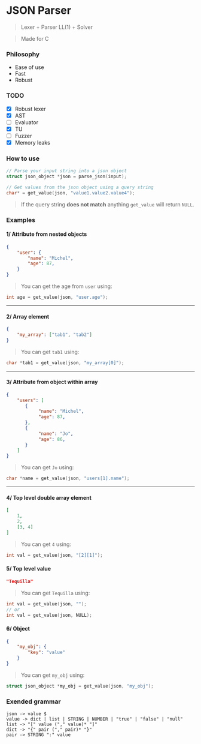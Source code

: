 # JSON Parser
> Lexer + Parser LL(1) + Solver

> Made for C

### Philosophy

- Ease of use
- Fast
- Robust

### TODO

- [x] Robust lexer
- [x] AST
- [ ] Evaluator
- [x] TU
- [ ] Fuzzer
- [x] Memory leaks

### How to use

```c
// Parse your input string into a json object
struct json_object *json = parse_json(input);

// Get values from the json object using a query string
char* = get_value(json, "value1.value2.value4");
```

> If the query string **does not match** anything `get_value` will return `NULL`.

### Examples

#### 1/ Attribute from nested objects

```json
{
    "user": {
        "name": "Michel",
        "age": 87,
    }
}
```

> You can get the age from `user` using:

```c
int age = get_value(json, "user.age");
```

---

#### 2/ Array element

```json
{
    "my_array": ["tab1", "tab2"] 
}
```

> You can get `tab1` using:

```c
char *tab1 = get_value(json, "my_array[0]");
```

---

#### 3/ Attribute from object within array

```json
{
    "users": [
       {
            "name": "Michel",
            "age": 87,
       },
       {
            "name": "Jo",
            "age": 86,
       } 
    ] 
}
```

> You can get `Jo` using:

```c
char *name = get_value(json, "users[1].name");
```

---

#### 4/ Top level double array element

```json
[
    1,
    2,
    [3, 4]
]
```

> You can get `4` using:

```c
int val = get_value(json, "[2][1]");
```

#### 5/ Top level value

```json
"Tequilla"
```

> You can get `Tequilla` using:

```c
int val = get_value(json, "");
// or
int val = get_value(json, NULL);
```

#### 6/ Object

```json
{
    "my_obj": {
        "key": "value"
    }
}
```

> You can get `my_obj` using:

```c
struct json_object *my_obj = get_value(json, "my_obj");
```

### Exended grammar

```
json -> value $
value -> dict | list | STRING | NUMBER | "true" | "false" | "null"
list -> "[" value ("," value)* "]"
dict -> "{" pair ("," pair)* "}"
pair -> STRING ":" value
```

